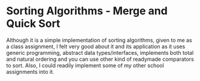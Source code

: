 # Sorting Algorithms - Merge and Quick Sort

Although it is a simple implementation of sorting algorithms, given to me as a class assignment, I felt very good about it and its application as it uses generic programming, abstract data types/interfaces, implements both total and natural ordering and you can use other kind of readymade comparators to sort. Also, I could readily implement some of my other school assignments into it. 
